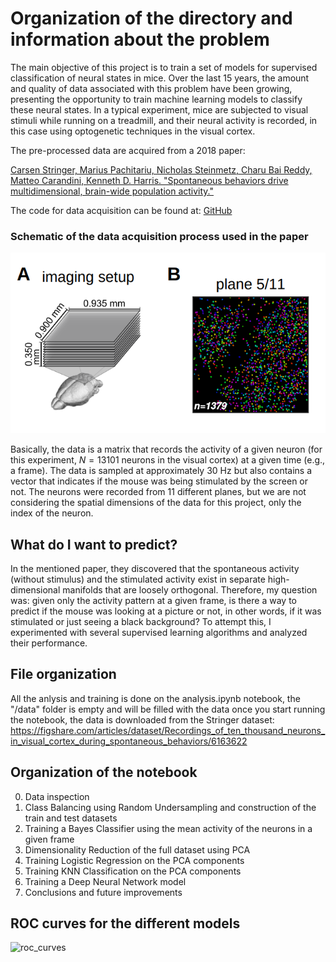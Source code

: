 # Organization of the directory and information about the problem

The main objective of this project is to train a set of models for supervised classification of neural states in mice. Over the last 15 years, the amount and quality of data associated with this problem have been growing, presenting the opportunity to train machine learning models to classify these neural states. In a typical experiment, mice are subjected to visual stimuli while running on a treadmill, and their neural activity is recorded, in this case using optogenetic techniques in the visual cortex.

The pre-processed data are acquired from a 2018 paper:

[Carsen Stringer, Marius Pachitariu, Nicholas Steinmetz, Charu Bai Reddy, Matteo Carandini, Kenneth D. Harris. "Spontaneous behaviors drive multidimensional, brain-wide population activity."](https://www.biorxiv.org/content/10.1101/306019v2)

The code for data acquisition can be found at: [GitHub](https://github.com/MouseLand/stringer-pachitariu-et-al-2018a)

### Schematic of the data acquisition process used in the paper
![schematic](images/data_capture.png)

Basically, the data is a matrix that records the activity of a given neuron (for this experiment, $N = 13101$ neurons in the visual cortex) at a given time (e.g., a frame). The data is sampled at approximately 30 Hz but also contains a vector that indicates if the mouse was being stimulated by the screen or not. The neurons were recorded from 11 different planes, but we are not considering the spatial dimensions of the data for this project, only the index of the neuron.

## What do I want to predict?

In the mentioned paper, they discovered that the spontaneous activity (without stimulus) and the stimulated activity exist in separate high-dimensional manifolds that are loosely orthogonal. Therefore, my question was: given only the activity pattern at a given frame, is there a way to predict if the mouse was looking at a picture or not, in other words, if it was stimulated or just seeing a black background? To attempt this, I experimented with several supervised learning algorithms and analyzed their performance.

## File organization 

All the anlysis and training is done on the analysis.ipynb notebook, the "/data" folder is empty and will be filled with the data once you start running the notebook, the data is downloaded from the Stringer dataset: https://figshare.com/articles/dataset/Recordings_of_ten_thousand_neurons_in_visual_cortex_during_spontaneous_behaviors/6163622


## Organization of the notebook

0) Data inspection 
1) Class Balancing using Random Undersampling and construction of the train and test datasets
2) Training a Bayes Classifier using the mean activity of the neurons in a given frame
3) Dimensionality Reduction of the full dataset using PCA
4) Training Logistic Regression on the PCA components
5) Training KNN Classification on the PCA components
6) Training a Deep Neural Network model
7) Conclusions and future improvements


## ROC curves for the different models

![roc_curves](images/roc_curves,png)

